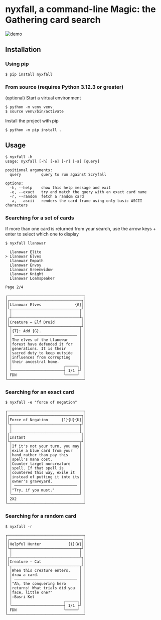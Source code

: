 # nyxfall, a command-line Magic: the Gathering card search
![demo](https://github.com/user-attachments/assets/2bc7256a-cf40-47d5-b980-a3a5aabe01ae)

## Installation
### Using pip
```console
$ pip install nyxfall
```

### From source (requires Python 3.12.3 or greater)

(optional) Start a virtual environment

```console
$ python -m venv venv
$ source venv/bin/activate
```

Install the project with pip
```console
$ python -m pip install .
```

## Usage

```console
$ nyxfall -h
usage: nyxfall [-h] [-e] [-r] [-a] [query]

positional arguments:
  query         query to run against Scryfall

options:
  -h, --help    show this help message and exit
  -e, --exact   try and match the query with an exact card name
  -r, --random  fetch a random card
  -a, --ascii   renders the card frame using only basic ASCII characters
```

### Searching for a set of cards
If more than one card is returned from your search, use the arrow keys + enter to select which one to display
```console
$ nyxfall llanowar

  Llanowar Elite
> Llanowar Elves
  Llanowar Empath
  Llanowar Envoy
  Llanowar Greenwidow
  Llanowar Knight
  Llanowar Loamspeaker

Page 2/4

┌──────────────────────────────────┐
│┌────────────────────────────────┐│
││Llanowar Elves               {G}││
│└┬──────────────────────────────┬┘│
│ │                              │ │
│┌┴──────────────────────────────┴┐│
││Creature — Elf Druid            ││
│└┬──────────────────────────────┬┘│
│ │{T}: Add {G}.                 │ │
│ │ ──────────────────────────── │ │
│ │The elves of the Llanowar     │ │
│ │forest have defended it for   │ │
│ │generations. It is their      │ │
│ │sacred duty to keep outside   │ │
│ │influences from corrupting    │ │
│ │their ancestral home.         │ │
│ │                       ┌─────┐│ │
│ └───────────────────────┤ 1/1 ├┘ │
│ FDN                     └─────┘  │
└──────────────────────────────────┘
```

### Searching for an exact card
```console
$ nyxfall -e "force of negation"

┌──────────────────────────────────┐
│┌────────────────────────────────┐│
││Force of Negation      {1}{U}{U}││
│└┬──────────────────────────────┬┘│
│ │                              │ │
│┌┴──────────────────────────────┴┐│
││Instant                         ││
│└┬──────────────────────────────┬┘│
│ │If it's not your turn, you may│ │
│ │exile a blue card from your   │ │
│ │hand rather than pay this     │ │
│ │spell's mana cost.            │ │
│ │Counter target noncreature    │ │
│ │spell. If that spell is       │ │
│ │countered this way, exile it  │ │
│ │instead of putting it into its│ │
│ │owner's graveyard.            │ │
│ │ ──────────────────────────── │ │
│ │"Try, if you must."           │ │
│ └──────────────────────────────┘ │
│ 2X2                              │
└──────────────────────────────────┘
```

### Searching for a random card
```console
$ nyxfall -r

┌──────────────────────────────────┐
│┌────────────────────────────────┐│
││Helpful Hunter            {1}{W}││
│└┬──────────────────────────────┬┘│
│ │                              │ │
│┌┴──────────────────────────────┴┐│
││Creature — Cat                  ││
│└┬──────────────────────────────┬┘│
│ │When this creature enters,    │ │
│ │draw a card.                  │ │
│ │ ──────────────────────────── │ │
│ │"Ah, the conquering hero      │ │
│ │returns! What trials did you  │ │
│ │face, little one?"            │ │
│ │—Basri Ket                    │ │
│ │                       ┌─────┐│ │
│ └───────────────────────┤ 1/1 ├┘ │
│ FDN                     └─────┘  │
└──────────────────────────────────┘
```
